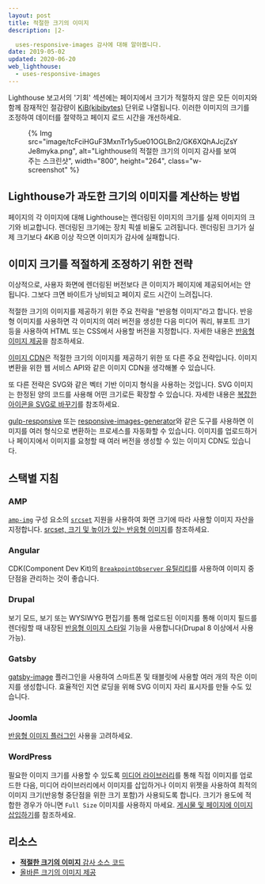 ```yaml
---
layout: post
title: 적절한 크기의 이미지
description: |2-

  uses-responsive-images 감사에 대해 알아봅니다.
date: 2019-05-02
updated: 2020-06-20
web_lighthouse:
  - uses-responsive-images
---
```


Lighthouse 보고서의 '기회' 섹션에는 페이지에서 크기가 적절하지 않은 모든 이미지와 함께 잠재적인 절감량이 [KiB(kibibytes)](https://en.wikipedia.org/wiki/Kibibyte) 단위로 나열됩니다. 이러한 이미지의 크기를 조정하여 데이터를 절약하고 페이지 로드 시간을 개선하세요.

<figure class="w-figure">   {% Img src="image/tcFciHGuF3MxnTr1y5ue01OGLBn2/GK6XQhAJcjZsYJe8myka.png", alt="Lighthouse의 적절한 크기의 이미지 감사를 보여주는 스크린샷", width="800", height="264", class="w-screenshot" %}</figure>

## Lighthouse가 과도한 크기의 이미지를 계산하는 방법

페이지의 각 이미지에 대해 Lighthouse는 렌더링된 이미지의 크기를 실제 이미지의 크기와 비교합니다. 렌더링된 크기에는 장치 픽셀 비율도 고려됩니다. 렌더링된 크기가 실제 크기보다 4KiB 이상 작으면 이미지가 감사에 실패합니다.

## 이미지 크기를 적절하게 조정하기 위한 전략

이상적으로, 사용자 화면에 렌더링된 버전보다 큰 이미지가 페이지에 제공되어서는 안 됩니다. 그보다 크면 바이트가 낭비되고 페이지 로드 시간이 느려집니다.

적절한 크기의 이미지를 제공하기 위한 주요 전략을 "반응형 이미지"라고 합니다. 반응형 이미지를 사용하면 각 이미지의 여러 버전을 생성한 다음 미디어 쿼리, 뷰포트 크기 등을 사용하여 HTML 또는 CSS에서 사용할 버전을 지정합니다. 자세한 내용은 [반응형 이미지 제공](/serve-responsive-images)을 참조하세요.

[이미지 CDN](/image-cdns/)은 적절한 크기의 이미지를 제공하기 위한 또 다른 주요 전략입니다. 이미지 변환을 위한 웹 서비스 API와 같은 이미지 CDN을 생각해볼 수 있습니다.

또 다른 전략은 SVG와 같은 벡터 기반 이미지 형식을 사용하는 것입니다. SVG 이미지는 한정된 양의 코드를 사용해 어떤 크기로든 확장할 수 있습니다. 자세한 내용은 [복잡한 아이콘을 SVG로 바꾸기](https://developers.google.com/web/fundamentals/design-and-ux/responsive/images#replace_complex_icons_with_svg)를 참조하세요.

[gulp-responsive](https://www.npmjs.com/package/gulp-responsive) 또는 [responsive-images-generator](https://www.npmjs.com/package/responsive-images-generator)와 같은 도구를 사용하면 이미지를 여러 형식으로 변환하는 프로세스를 자동화할 수 있습니다. 이미지를 업로드하거나 페이지에서 이미지를 요청할 때 여러 버전을 생성할 수 있는 이미지 CDN도 있습니다.

## 스택별 지침

### AMP

[`amp-img`](https://amp.dev/documentation/components/amp-img/?format=websites) 구성 요소의 [`srcset`](/use-srcset-to-automatically-choose-the-right-image/) 지원을 사용하여 화면 크기에 따라 사용할 이미지 자산을 지정합니다. [srcset, 크기 및 높이가 있는 반응형 이미지](https://amp.dev/documentation/guides-and-tutorials/develop/style_and_layout/art_direction/)를 참조하세요.

### Angular

CDK(Component Dev Kit)의 [`BreakpointObserver` 유틸리티](https://material.angular.io/cdk/layout/overview)를 사용하여 이미지 중단점을 관리하는 것이 좋습니다.

### Drupal

보기 모드, 보기 또는 WYSIWYG 편집기를 통해 업로드된 이미지를 통해 이미지 필드를 렌더링할 때 내장된 [반응형 이미지 스타일](https://www.drupal.org/docs/8/mobile-guide/responsive-images-in-drupal-8) 기능을 사용합니다(Drupal 8 이상에서 사용 가능).

### Gatsby

[gatsby-image](https://www.gatsbyjs.com/plugins/gatsby-image/) 플러그인을 사용하여 스마트폰 및 태블릿에 사용할 여러 개의 작은 이미지를 생성합니다. 효율적인 지연 로딩을 위해 SVG 이미지 자리 표시자를 만들 수도 있습니다.

### Joomla

[반응형 이미지 플러그인](https://extensions.joomla.org/instant-search/?jed_live%5Bquery%5D=responsive%20images) 사용을 고려하세요.

### WordPress

필요한 이미지 크기를 사용할 수 있도록 [미디어 라이브러리](https://wordpress.org/support/article/media-library-screen/)를 통해 직접 이미지를 업로드한 다음, 미디어 라이브러리에서 이미지를 삽입하거나 이미지 위젯을 사용하여 최적의 이미지 크기(반응형 중단점을 위한 크기 포함)가 사용되도록 합니다. 크기가 용도에 적합한 경우가 아니면 `Full Size` 이미지를 사용하지 마세요. [게시물 및 페이지에 이미지 삽입하기](https://wordpress.org/support/article/inserting-images-into-posts-and-pages/)를 참조하세요.

## 리소스

- [**적절한 크기의 이미지** 감사 소스 코드](https://github.com/GoogleChrome/lighthouse/blob/master/lighthouse-core/audits/byte-efficiency/uses-responsive-images.js)
- [올바른 크기의 이미지 제공](/serve-images-with-correct-dimensions)
